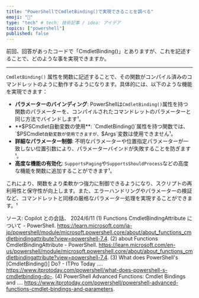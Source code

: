 ```yaml
---
title: "PowerShellでCmdletBinding()で実現できることを調べる"
emoji: "🐷"
type: "tech" # tech: 技術記事 / idea: アイデア
topics: ["powershell"]
published: false
---
```


前回、回答があったコードで「CmdletBinding()」とありますが、これを記述することで、どのような事を実現できますか。

---

`CmdletBinding()` 属性を関数に記述することで、その関数がコンパイル済みのコマンドレットのように動作するようになります。具体的には、以下のような機能を実現できます：

- **パラメーターのバインディング**: PowerShellは`CmdletBinding()`属性を持つ関数のパラメーターを、コンパイルされたコマンドレットのパラメーターと同じ方法でバインドします¹。
- **$PSCmdlet自動変数の使用**: `CmdletBinding()`属性を持つ関数では、`$PSCmdlet`自動変数が使用できますが、`$Args`変数は使用できません¹。
- **詳細なパラメーター制御**: 不明なパラメーターや位置指定パラメーターが一致しない位置引数により、パラメーターバインドが失敗することを防ぎます¹。
- **高度な機能の有効化**: `SupportsPaging`や`SupportsShouldProcess`などの高度な機能を関数に追加することができます¹。

これにより、関数をより柔軟かつ強力に制御できるようになり、スクリプトの再利用性と保守性が向上します。また、エラーハンドリングやパラメーターの検証など、コマンドレットと同様の厳格なパラメーター処理を実現することができます。¹

ソース: Copilot との会話、 2024/6/11
(1) Functions CmdletBindingAttribute について - PowerShell. https://learn.microsoft.com/ja-jp/powershell/module/microsoft.powershell.core/about/about_functions_cmdletbindingattribute?view=powershell-7.4.
(2) about Functions CmdletBindingAttribute - PowerShell. https://learn.microsoft.com/en-us/powershell/module/microsoft.powershell.core/about/about_functions_cmdletbindingattribute?view=powershell-7.4.
(3) What does PowerShell's [CmdletBinding()] Do? - ITPro Today .... https://www.itprotoday.com/powershell/what-does-powershell-s-cmdletbinding-do-.
(4) PowerShell Advanced Functions: Cmdlet Bindings and .... https://www.itprotoday.com/powershell/powershell-advanced-functions-cmdlet-bindings-and-parameters.